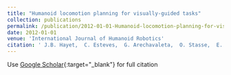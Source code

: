 ```yaml
---
title: "Humanoid locomotion planning for visually-guided tasks"
collection: publications
permalink: /publication/2012-01-01-Humanoid-locomotion-planning-for-visually-guided-tasks
date: 2012-01-01
venue: 'International Journal of Humanoid Robotics'
citation: ' J.B. Hayet,  C. Esteves,  G. Arechavaleta,  O. Stasse,  E. Yoshida, &quot;Humanoid locomotion planning for visually-guided tasks.&quot; International Journal of Humanoid Robotics, 2012.'
---
```

Use [Google Scholar](https://scholar.google.com/scholar?q=Humanoid+locomotion+planning+for+visually+guided+tasks){:target="_blank"} for full citation